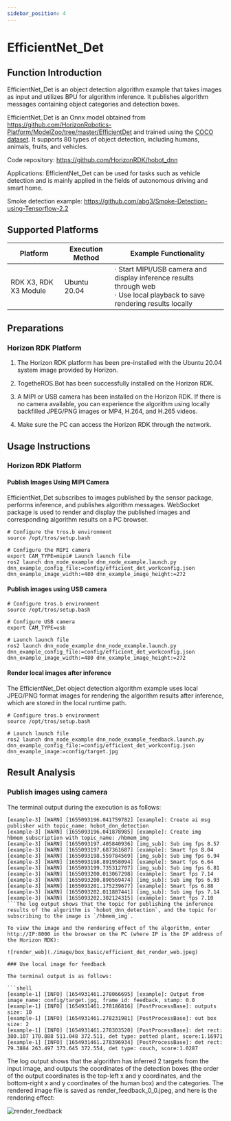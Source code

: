 ```yaml
---
sidebar_position: 4
---
```

# EfficientNet_Det

## Function Introduction

EfficientNet_Det is an object detection algorithm example that takes images as input and utilizes BPU for algorithm inference. It publishes algorithm messages containing object categories and detection boxes.

EfficientNet_Det is an Onnx model obtained from <https://github.com/HorizonRobotics-Platform/ModelZoo/tree/master/EfficientDet> and trained using the [COCO dataset](http://cocodataset.org/). It supports 80 types of object detection, including humans, animals, fruits, and vehicles.

Code repository: <https://github.com/HorizonRDK/hobot_dnn>

Applications: EfficientNet_Det can be used for tasks such as vehicle detection and is mainly applied in the fields of autonomous driving and smart home.

Smoke detection example: <https://github.com/abg3/Smoke-Detection-using-Tensorflow-2.2>

## Supported Platforms

| Platform               | Execution Method | Example Functionality                                        |
| ---------------------- | ---------------- | ------------------------------------------------------------ |
| RDK X3, RDK X3 Module  | Ubuntu 20.04     | · Start MIPI/USB camera and display inference results through web<br/>· Use local playback to save rendering results locally |

## Preparations

### Horizon RDK Platform

1. The Horizon RDK platform has been pre-installed with the Ubuntu 20.04 system image provided by Horizon.

2. TogetheROS.Bot has been successfully installed on the Horizon RDK.

3. A MIPI or USB camera has been installed on the Horizon RDK. If there is no camera available, you can experience the algorithm using locally backfilled JPEG/PNG images or MP4, H.264, and H.265 videos.

4. Make sure the PC can access the Horizon RDK through the network.

## Usage Instructions

### Horizon RDK Platform

#### Publish Images Using MIPI Camera

EfficientNet_Det subscribes to images published by the sensor package, performs inference, and publishes algorithm messages. WebSocket package is used to render and display the published images and corresponding algorithm results on a PC browser.

```shell
# Configure the tros.b environment
source /opt/tros/setup.bash

# Configure the MIPI camera
export CAM_TYPE=mipi# Launch launch file
ros2 launch dnn_node_example dnn_node_example.launch.py dnn_example_config_file:=config/efficient_det_workconfig.json dnn_example_image_width:=480 dnn_example_image_height:=272
```

#### Publish images using USB camera

```shell
# Configure tros.b environment
source /opt/tros/setup.bash

# Configure USB camera
export CAM_TYPE=usb

# Launch launch file
ros2 launch dnn_node_example dnn_node_example.launch.py dnn_example_config_file:=config/efficient_det_workconfig.json dnn_example_image_width:=480 dnn_example_image_height:=272
```

#### Render local images after inference

The EfficientNet_Det object detection algorithm example uses local JPEG/PNG format images for rendering the algorithm results after inference, which are stored in the local runtime path.

```shell
# Configure tros.b environment
source /opt/tros/setup.bash

# Launch launch file
ros2 launch dnn_node_example dnn_node_example_feedback.launch.py dnn_example_config_file:=config/efficient_det_workconfig.json dnn_example_image:=config/target.jpg
```

## Result Analysis

### Publish images using camera

The terminal output during the execution is as follows:

```shell
[example-3] [WARN] [1655093196.041759782] [example]: Create ai msg publisher with topic_name: hobot_dnn_detection
[example-3] [WARN] [1655093196.041878985] [example]: Create img hbmem_subscription with topic_name: /hbmem_img
[example-3] [WARN] [1655093197.405840936] [img_sub]: Sub img fps 8.57
[example-3] [WARN] [1655093197.687361687] [example]: Smart fps 8.04
[example-3] [WARN] [1655093198.559784569] [img_sub]: Sub img fps 6.94
[example-3] [WARN] [1655093198.891958094] [example]: Smart fps 6.64
[example-3] [WARN] [1655093199.735312707] [img_sub]: Sub img fps 6.81
[example-3] [WARN] [1655093200.013067298] [example]: Smart fps 7.14
[example-3] [WARN] [1655093200.890569474] [img_sub]: Sub img fps 6.93
[example-3] [WARN] [1655093201.175239677] [example]: Smart fps 6.88
[example-3] [WARN] [1655093202.011887441] [img_sub]: Sub img fps 7.14
[example-3] [WARN] [1655093202.302124315] [example]: Smart fps 7.10
```The log output shows that the topic for publishing the inference results of the algorithm is `hobot_dnn_detection`, and the topic for subscribing to the image is `/hbmem_img`.

To view the image and the rendering effect of the algorithm, enter http://IP:8000 in the browser on the PC (where IP is the IP address of the Horizon RDK):

![render_web](./image/box_basic/efficient_det_render_web.jpeg)

### Use local image for feedback

The terminal output is as follows:

```shell
[example-1] [INFO] [1654931461.278066695] [example]: Output from image_name: config/target.jpg, frame_id: feedback, stamp: 0.0
[example-1] [INFO] [1654931461.278186816] [PostProcessBase]: outputs size: 10
[example-1] [INFO] [1654931461.278231981] [PostProcessBase]: out box size: 2
[example-1] [INFO] [1654931461.278303520] [PostProcessBase]: det rect: 380.107 170.888 511.048 372.511, det type: potted plant, score:1.16971
[example-1] [INFO] [1654931461.278396934] [PostProcessBase]: det rect: 79.3884 263.497 373.645 372.554, det type: couch, score:1.0287
```

The log output shows that the algorithm has inferred 2 targets from the input image, and outputs the coordinates of the detection boxes (the order of the output coordinates is the top-left x and y coordinates, and the bottom-right x and y coordinates of the human box) and the categories. The rendered image file is saved as render_feedback_0_0.jpeg, and here is the rendering effect:

![render_feedback](./image/box_basic/efficient_det_render_feedback.jpeg)